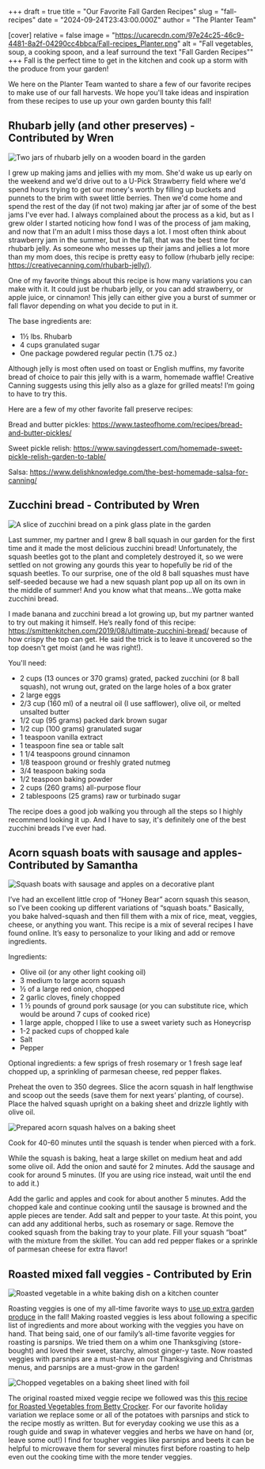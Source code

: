 +++
draft = true
title = "Our Favorite Fall Garden Recipes"
slug = "fall-recipes"
date = "2024-09-24T23:43:00.000Z"
author = "The Planter Team"

[cover]
relative = false
image = "https://ucarecdn.com/97e24c25-46c9-4481-8a2f-04290cc4bbca/Fall-recipes_Planter.png"
alt = "Fall vegetables, soup, a cooking spoon, and a leaf surround the text \"Fall Garden Recipes\""
+++
Fall is the perfect time to get in the kitchen and cook up a storm with the produce from your garden! 

We here on the Planter Team wanted to share a few of our favorite recipes to make use of our fall harvests. We hope you'll take ideas and inspiration from these recipes to use up your own garden bounty this fall!

## Rhubarb jelly (and other preserves) - Contributed by Wren



![Two jars of rhubarb jelly on a wooden board in the garden](https://ucarecdn.com/6fb1a32a-7279-4079-a431-99315b9c42ab/Rhubarb-jelly_Planter.jpg)

I grew up making jams and jellies with my mom. She'd wake us up early on the weekend and we'd drive out to a U-Pick Strawberry field where we'd spend hours trying to get our money's worth by filling up buckets and punnets to the brim with sweet little berries. Then we'd come home and spend the rest of the day (if not two) making jar after jar of some of the best jams I've ever had. I always complained about the process as a kid, but as I grew older I started noticing how fond I was of the process of jam making, and now that I'm an adult I miss those days a lot. I most often think about strawberry jam in the summer, but in the fall, that was the best time for rhubarb jelly. As someone who messes up their jams and jellies a lot more than my mom does, this recipe is pretty easy to follow (rhubarb jelly recipe: [https://creativecanning.com/rhubarb-jelly/)](https://creativecanning.com/rhubarb-jelly/).

One of my favorite things about this recipe is how many variations you can make with it. It could just be rhubarb jelly, or you can add strawberry, or apple juice, or cinnamon! This jelly can either give you a burst of summer or fall flavor depending on what you decide to put in it.

The base ingredients are:

* 1½ lbs. Rhubarb
* 4 cups granulated sugar
* One package powdered regular pectin (1.75 oz.)

Although jelly is most often used on toast or English muffins, my favorite bread of choice to pair this jelly with is a warm, homemade waffle! Creative Canning suggests using this jelly also as a glaze for grilled meats! I’m going to have to try this.

Here are a few of my other favorite fall preserve recipes:

Bread and butter pickles: <https://www.tasteofhome.com/recipes/bread-and-butter-pickles/>

Sweet pickle relish: <https://www.savingdessert.com/homemade-sweet-pickle-relish-garden-to-table/>

Salsa: <https://www.delishknowledge.com/the-best-homemade-salsa-for-canning/>

## Zucchini bread - Contributed by Wren

![A slice of zucchini bread on a pink glass plate in the garden](https://ucarecdn.com/d92e3c2e-26e1-4fd6-b054-861eb371f71a/Zucchini-bread_Planter.jpg)

Last summer, my partner and I grew 8 ball squash in our garden for the first time and it made the most delicious zucchini bread! Unfortunately, the squash beetles got to the plant and completely destroyed it, so we were settled on not growing any gourds this year to hopefully be rid of the squash beetles. To our surprise, one of the old 8 ball squashes must have self-seeded because we had a new squash plant pop up all on its own in the middle of summer! And you know what that means...We gotta make zucchini bread.

I made banana and zucchini bread a lot growing up, but my partner wanted to try out making it himself. He’s really fond of this recipe: <https://smittenkitchen.com/2019/08/ultimate-zucchini-bread/> because of how crispy the top can get. He said the trick is to leave it uncovered so the top doesn't get moist (and he was right!).

You'll need:

* 2 cups (13 ounces or 370 grams) grated, packed zucchini (or 8 ball squash), not wrung out, grated on the large holes of a box grater
* 2 large eggs
* 2/3 cup (160 ml) of a neutral oil (I use safflower), olive oil, or melted unsalted butter
* 1/2 cup (95 grams) packed dark brown sugar
* 1/2 cup (100 grams) granulated sugar
* 1 teaspoon vanilla extract
* 1 teaspoon fine sea or table salt
* 1 1/4 teaspoons ground cinnamon
* 1/8 teaspoon ground or freshly grated nutmeg
* 3/4 teaspoon baking soda
* 1/2 teaspoon baking powder
* 2 cups (260 grams) all-purpose flour
* 2 tablespoons (25 grams) raw or turbinado sugar

The recipe does a good job walking you through all the steps so I highly recommend looking it up. And I have to say, it's definitely one of the best zucchini breads I've ever had.

## Acorn squash boats with sausage and apples- Contributed by Samantha

![Squash boats with sausage and apples on a decorative plant](https://ucarecdn.com/2b15e2ae-5e72-47e6-9666-a44dbd66cf49/Squash-with-sausage_Planter.jpg)

I’ve had an excellent little crop of “Honey Bear” acorn squash this season, so I’ve been cooking up different variations of “squash boats.”  Basically, you bake halved-squash and then fill them with a mix of rice, meat, veggies, cheese, or anything you want. This recipe is a mix of several recipes I have found online. It’s easy to personalize to your liking and add or remove ingredients.   

Ingredients:

* Olive oil (or any other light cooking oil)
* 3 medium to large acorn squash
* ½ of a large red onion, chopped
* 2 garlic cloves, finely chopped
* 1 ½ pounds of ground pork sausage (or you can substitute rice, which would be around 7 cups of cooked rice)
* 1 large apple, chopped  I like to use a sweet variety such as Honeycrisp
* 1-2 packed cups of chopped kale
* Salt 
* Pepper

Optional ingredients: a few sprigs of fresh rosemary or 1 fresh sage leaf chopped up,  a sprinkling of parmesan cheese, red pepper flakes.

Preheat the oven to 350 degrees. Slice the acorn squash in half lengthwise and scoop out the seeds (save them for next years’ planting, of course). Place the halved squash upright on a baking sheet and drizzle lightly with olive oil.

![Prepared acorn squash halves on a baking sheet](https://ucarecdn.com/fec3e3e3-52b0-4434-9dff-1afb2b2634a1/Prepped-squash_Planter.jpg)

Cook for 40-60 minutes until the squash is tender when pierced with a fork. 

While the squash is baking, heat a large skillet on medium heat and add some olive oil. Add the onion and sauté for 2 minutes. Add the sausage and cook for around 5 minutes. (If you are using rice instead, wait until the end to add it.) 

Add the garlic and apples and cook for about another 5 minutes. Add the chopped kale and continue cooking until the sausage is browned and the apple pieces are tender. Add salt and pepper to your taste. At this point, you can add any additional herbs, such as rosemary or sage. Remove the cooked squash from the baking tray to your plate. Fill your squash “boat” with the mixture from the skillet. You can add red pepper flakes or a sprinkle of parmesan cheese for extra flavor! 

## Roasted mixed fall veggies - Contributed by Erin

![Roasted vegetable in a white baking dish on a kitchen counter](https://ucarecdn.com/e6ac22c4-1365-4c9e-9b35-4d2477679762/Roasted-veggies_Planter.jpg)

Roasting veggies is one of my all-time favorite ways to [use up extra garden produce](https://blog.planter.garden/posts/use-up-the-harvest/) in the fall! Making roasted veggies is less about following a specific list of ingredients and more about working with the veggies you have on hand. That being said, one of our family’s all-time favorite veggies for roasting is parsnips. We tried them on a whim one Thanksgiving (store-bought) and loved their sweet, starchy, almost ginger-y taste. Now roasted veggies with parsnips are a must-have on our Thanksgiving and Christmas menus, and parsnips are a must-grow in the garden!

![Chopped vegetables on a baking sheet lined with foil](https://ucarecdn.com/0462f932-e413-4183-a73d-795858a70e31/Prepped-veggies_Planter.jpg)

The original roasted mixed veggie recipe we followed was this [this recipe for Roasted Vegetables from Betty Crocker](https://www.bettycrocker.com/recipes/roasted-vegetables/cd358983-3475-4ab5-89f4-82c90bb4e477). For our favorite holiday variation we replace some or all of the potatoes with parsnips and stick to the recipe mostly as written. But for everyday cooking we use this as a rough guide and swap in whatever veggies and herbs we have on hand (or, leave some out!) I find for tougher veggies like parsnips and beets it can be helpful to microwave them for several minutes first before roasting to help even out the cooking time with the more tender veggies.
